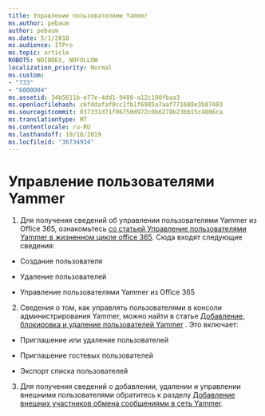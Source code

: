 ```yaml
---
title: Управление пользователями Yammer
ms.author: pebaum
author: pebaum
ms.date: 5/1/2018
ms.audience: ITPro
ms.topic: article
ROBOTS: NOINDEX, NOFOLLOW
localization_priority: Normal
ms.custom:
- "733"
- "6000004"
ms.assetid: 34b5611b-e77e-4dd1-9480-a12c190fbaa3
ms.openlocfilehash: c6fddafaf0cc1fb1f6985a7aaf771688e3b87483
ms.sourcegitcommit: 037331d71f06750d972c0b6278b23bb15c4806ca
ms.translationtype: MT
ms.contentlocale: ru-RU
ms.lasthandoff: 10/18/2019
ms.locfileid: "36734934"
---
```

# <a name="managing-yammer-users"></a>Управление пользователями Yammer

1. Для получения сведений об управлении пользователями Yammer из Office 365, ознакомьтесь [со статьей Управление пользователями Yammer в жизненном цикле office 365](https://docs.microsoft.com/yammer/manage-yammer-users/manage-users-across-their-lifecycle). Сюда входят следующие сведения:

  - Создание пользователя

  - Удаление пользователей

  - Управление пользователями Yammer из Office 365

2. Сведения о том, как управлять пользователями в консоли администрирования Yammer, можно найти в статье [Добавление, блокировка и удаление пользователей Yammer](http://alchemyportal.azurewebsites.net/Rule/ManageYammer%20users%20across%20their%20lifecycle%20from%20Office%20365) . Это включает:

  - Приглашение или удаление пользователей

  - Приглашение гостевых пользователей

  - Экспорт списка пользователей

3. Для получения сведений о добавлении, удалении и управлении внешними пользователями обратитесь к разделу [Добавление внешних участников обмена сообщениями в сеть Yammer](https://docs.microsoft.com/yammer/work-with-external-users/add-external-participants).
